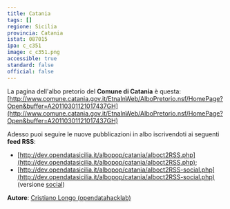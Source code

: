 ```yaml
---
title: Catania
tags: []
regione: Sicilia
provincia: Catania
istat: 087015
ipa: c_c351
image: c_c351.png
accessible: true
standard: false
official: false
---
```


La pagina dell'albo pretorio del **Comune di Catania** è questa: 
[http://www.comune.catania.gov.it/EtnaInWeb/AlboPretorio.nsf/HomePage?Open&buffer=A20110301121017437GH](http://www.comune.catania.gov.it/EtnaInWeb/AlboPretorio.nsf/HomePage?Open&buffer=A20110301121017437GH)

Adesso puoi seguire le nuove pubblicazioni in albo iscrivendoti ai seguenti **feed RSS**: 

* [http://dev.opendatasicilia.it/albopop/catania/alboct2RSS.php](http://dev.opendatasicilia.it/albopop/catania/alboct2RSS.php);
* [http://dev.opendatasicilia.it/albopop/catania/alboct2RSS-social.php](http://dev.opendatasicilia.it/albopop/catania/alboct2RSS-social.php) (versione [social](https://github.com/aborruso/albo-pop/wiki/Albi-POP-Social))

**Autore**: [Cristiano Longo (opendatahacklab)](http://opendatahacklab.org)
